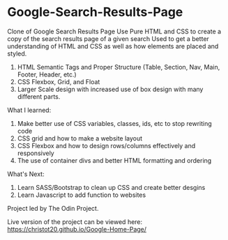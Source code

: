 # Google-Search-Results-Page
Clone of Google Search Results Page
Use Pure HTML and CSS to create a copy of the search results page of a given search
Used to get a better understanding of HTML and CSS as well as how elements are placed and styled.

1. HTML Semantic Tags and Proper Structure (Table, Section, Nav, Main, Footer, Header, etc.)
2. CSS Flexbox, Grid, and Float
3. Larger Scale design with increased use of box design with many different parts.

What I learned:
1. Make better use of CSS variables, classes, ids, etc to stop rewriting code
2. CSS grid and how to make a website layout
3. CSS Flexbox and how to design rows/columns effectively and responsively
4. The use of container divs and better HTML formatting and ordering

What's Next:
1. Learn SASS/Bootstrap to clean up CSS and create better desgins
2. Learn Javascript to add function to websites

Project led by The Odin Project.

Live version of the project can be viewed here: https://christot20.github.io/Google-Home-Page/
